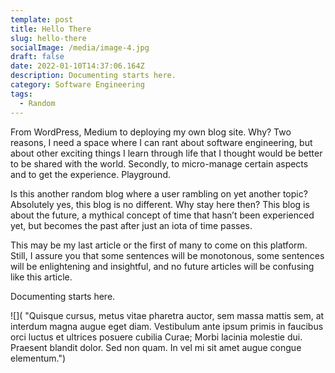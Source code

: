 ```yaml
---
template: post
title: Hello There
slug: hello-there
socialImage: /media/image-4.jpg
draft: false
date: 2022-01-10T14:37:06.164Z
description: Documenting starts here.
category: Software Engineering
tags:
  - Random
---
```

From WordPress, Medium to deploying my own blog site. Why? Two reasons, I need a space where I can rant about software engineering, but about other exciting things I learn through life that I thought would be better to be shared with the world. Secondly, to micro-manage certain aspects and to get the experience. Playground.

Is this another random blog where a user rambling on yet another topic? Absolutely yes, this blog is no different. Why stay here then? This blog is about the future, a mythical concept of time that hasn’t been experienced yet, but becomes the past after just an iota of time passes.

This may be my last article or the first of many to come on this platform. Still, I assure you that some sentences will be monotonous, some sentences will be enlightening and insightful, and no future articles will be confusing like this article.

Documenting starts here.

![]( "Quisque cursus, metus vitae pharetra auctor, sem massa mattis sem, at interdum magna augue eget diam. Vestibulum ante ipsum primis in faucibus orci luctus et ultrices posuere cubilia Curae; Morbi lacinia molestie dui. Praesent blandit dolor. Sed non quam. In vel mi sit amet augue congue elementum.")
